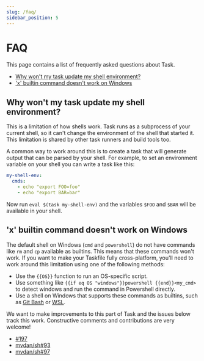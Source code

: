 ```yaml
---
slug: /faq/
sidebar_position: 5
---
```


# FAQ

This page contains a list of frequently asked questions about Task.

- [Why won't my task update my shell environment?](#why-wont-my-task-update-my-shell-environment)
- ['x' builtin command doesn't work on Windows](#x-builtin-command-doesnt-work-on-windows)

## Why won't my task update my shell environment?

This is a limitation of how shells work. Task runs as a subprocess of your
current shell, so it can't change the environment of the shell that started it.
This limitation is shared by other task runners and build tools too.

A common way to work around this is to create a task that will generate output
that can be parsed by your shell. For example, to set an environment variable on
your shell you can write a task like this:

```yaml
my-shell-env:
  cmds:
    - echo "export FOO=foo"
    - echo "export BAR=bar"
```

Now run `eval $(task my-shell-env)` and the variables `$FOO` and `$BAR` will be
available in your shell.

## 'x' builtin command doesn't work on Windows

The default shell on Windows (`cmd` and `powershell`) do not have commands like
`rm` and `cp` available as builtins. This means that these commands won't work.
If you want to make your Taskfile fully cross-platform, you'll need to work
around this limitation using one of the following methods:

- Use the `{{OS}}` function to run an OS-specific script.
- Use something like `{{if eq OS "windows"}}powershell {{end}}<my_cmd>` to
  detect windows and run the command in Powershell directly.
- Use a shell on Windows that supports these commands as builtins, such as [Git
  Bash][git-bash] or [WSL][wsl].

We want to make improvements to this part of Task and the issues below track
this work. Constructive comments and contributions are very welcome!

- [#197](https://github.com/go-task/task/issues/197)
- [mvdan/sh#93](https://github.com/mvdan/sh/issues/93)
- [mvdan/sh#97](https://github.com/mvdan/sh/issues/97)

<!-- prettier-ignore-start -->
[git-bash]: https://gitforwindows.org/
[wsl]: https://learn.microsoft.com/en-us/windows/wsl/install
<!-- prettier-ignore-end -->
